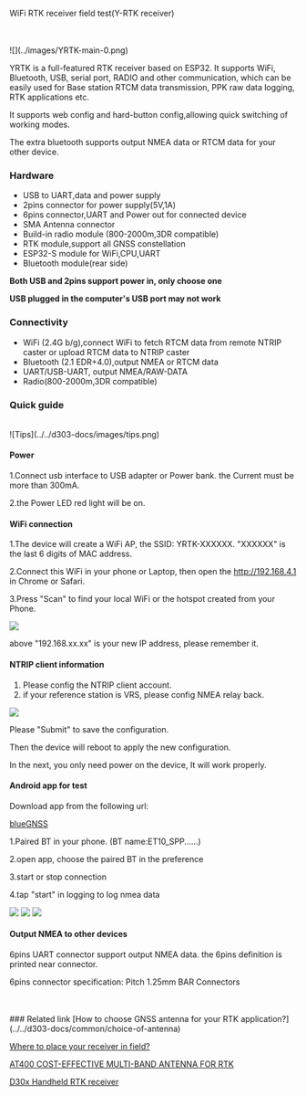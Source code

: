 <span class="markdown-body-normal-header">WiFi RTK receiver field test(Y-RTK receiver)
</span>
<br>

<br>
<br>
![](../images/YRTK-main-0.png) 

YRTK is a full-featured RTK receiver based on ESP32. It supports WiFi, Bluetooth, USB, serial port, RADIO and other communication, which can be easily used for Base station RTCM data transmission, PPK raw data logging, RTK applications etc. 

It supports web config and hard-button config,allowing quick switching of working modes.

The extra bluetooth supports output NMEA data or RTCM data for your other device.


### Hardware
* USB to UART,data and power supply
* 2pins connector for power supply(5V,1A)
* 6pins connector,UART and Power out for connected device
* SMA Antenna connector
* Build-in radio module (800-2000m,3DR compatible)
* RTK module,support all GNSS constellation
* ESP32-S module for WiFi,CPU,UART
* Bluetooth module(rear side)

**Both USB and 2pins support power in, only choose one**

**USB plugged in the computer's USB port may not work**

### Connectivity
* WiFi (2.4G b/g),connect WiFi to fetch RTCM data from remote NTRIP caster or upload RTCM data to NTRIP caster
* Bluetooth (2.1 EDR+4.0),output NMEA or RTCM data
* UART/USB-UART, output NMEA/RAW-DATA
* Radio(800-2000m,3DR compatible)


### Quick guide
<br>
![Tips](../../d303-docs/images/tips.png)

#### Power
1.Connect usb interface to USB adapter or Power bank.
the Current must be more than 300mA.

2.the Power LED red light will be on.

#### WiFi connection
1.The device will create a WiFi AP, the SSID: YRTK-XXXXXX.
"XXXXXX" is the last 6 digits of MAC address.

2.Connect this WiFi in your phone or Laptop, then open the http://192.168.4.1 in Chrome or Safari.

3.Press "Scan" to find your local WiFi or the hotspot created from your Phone.

![](../images/Y-RTK-2-AP.png)

above "192.168.xx.xx" is your new IP address, please remember it.

#### NTRIP client information
1. Please config the NTRIP client account.
2. if your reference station is VRS, please config NMEA relay back.

![](../images/Y-RTK-2-NTRIP.png)

Please "Submit" to save the configuration.

Then the device will reboot to apply the new configuration.

In the next, you only need power on the device,
It will work properly. 

#### Android app for test
Download app from the following url:

[blueGNSS](https://github.com/datagnss/datagnss.github.io/releases/download/0.9/blueGNSS.apk)

1.Paired BT in your phone. (BT name:ET10_SPP......)

2.open app, choose the paired BT in the preference

3.start or stop connection

4.tap "start" in logging to log nmea data


![](../images/blueGNSS-1.jpeg)
![](../images/blueGNSS-2.jpeg)
![](../images/blueGNSS-3.jpeg)

 
#### Output NMEA to other devices
6pins UART connector support output NMEA data.
the 6pins definition is printed near connector.

6pins connector specification:
Pitch 1.25mm BAR Connectors
   
   
   
<br>
<br>
### Related link  
 [How to choose GNSS antenna for your RTK application?](../../d303-docs/common/choice-of-antenna) 

 
 [Where to place your receiver in field?](../../d303-docs/common/about-rtk/#where-to-place-your-rtk-receiver) 

 
 [AT400 COST-EFFECTIVE MULTI-BAND ANTENNA FOR RTK](https://www.datagnss.com/products/at400-multi-band-antenna-for-rtk) 
 
 
 [D30x Handheld RTK receiver](../../d303-docs/)



